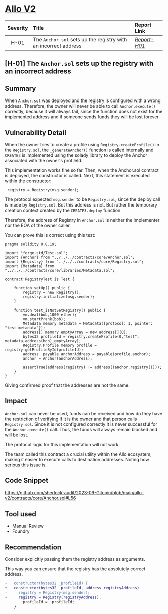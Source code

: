 # [Allo V2](https://audits.sherlock.xyz/contests/109)

| Severity | Title |  Report Link |
|:--:|:---|:---|
| H-01 | The `Anchor.sol` sets up the registry with an incorrect address| _[Report-H01](https://github.com/sherlock-audit/2023-09-Gitcoin-judging/issues/335)_ |


## [H-01] The `Anchor.sol` sets up the registry with an incorrect address

## Summary
When `Anchor.sol` was deployed and the registry is configured with a wrong address. Therefore, the owner will never be able to call `Anchor.execute()` correctly, because it will always fail, since the function does not exist for the implemented address and if someone sends funds they will be lost forever.

## Vulnerability Detail
When the owner tries to create a profile using `Registry.createProfile()` in the `Registry.sol`, the `_generateAnchor()` function is called internally and `CREATE3` is implemented using the solady library to deploy the Anchor associated with the owner's profileId.

This implementation works fine so far. Then, when the Anchor.sol contract is deployed, the constructor is called. Next, this statement is executed within the constructor:

``` registry = Registry(msg.sender);```

The protocol expected `msg.sender` to be `Registry.sol`, since the deploy call is made by `Registry.sol`. But this address is not. But rather the temporary creation context created by the `CREATE3.deploy` function.

Therefore, the address of Registry in `Anchor.sol` is neither the Implementer nor the EOA of the owner caller.

You can prove this is correct using this test:

```solidity
pragma solidity 0.8.19;

import "forge-std/Test.sol";
import {Anchor} from "../../../contracts/core/Anchor.sol";
import {Registry} from "../../../contracts/core/Registry.sol";
import {Metadata} from "../../../contracts/core/libraries/Metadata.sol";

contract RegistryTest is Test {

    function setUp() public {
        registry = new Registry();
        registry.initialize(msg.sender);
    }

    function test_isNotSetRegistry() public {
        vm.deal(bob,1000 ether);
        vm.startPrank(bob);
        Metadata memory metadata = Metadata({protocol: 1, pointer: "test metadata"});
        address[] memory emptyArray = new address[](0);
        bytes32 profileId = registry.createProfile(0,"test", metadata,address(bob),emptyArray);
        Registry.Profile memory profile = registry.getProfileById(profileId);
        address  payable anchorAddress = payable(profile.anchor);
        anchor = Anchor(anchorAddress);
        
        assertTrue(address(registry) != address((anchor.registry())));
    }
}

```
Giving confirmed proof that the addresses are not the same.

## Impact
`Anchor.sol` can never be used, funds can be received and how do they have the restriction of verifying if it is the owner and that person calls `Registry.sol`. Since it is not configured correctly it is never successful for the `Anchor.execute()` call. Thus, the funds will always remain blocked and will be lost.

The protocol logic for this implementation will not work.

The team called this contract a crucial utility within the Allo ecosystem, making it easier to execute calls to destination addresses. Noting how serious this issue is.

## Code Snippet
https://github.com/sherlock-audit/2023-09-Gitcoin/blob/main/allo-v2/contracts/core/Anchor.sol#L56

## Tool used
* Manual Review
* Foundry


## Recommendation
Consider explicitly passing them the registry address as arguments.

This way you can ensure that the registry has the absolutely correct address.
```diff 
-   constructor(bytes32 _profileId) {
+   constructor(bytes32 _profileId, address registryAddress)
-     registry = Registry(msg.sender);
+     registry = Registry(registryAddress);
        profileId = _profileId;
    }
```
